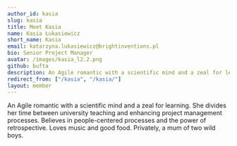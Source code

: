 ```yaml
---
author_id: kasia
slug: kasia
title: Meet Kasia
name: Kasia Łukasiewicz
short_name: Kasia
email: katarzyna.lukasiewicz@brightinventions.pl
bio: Senior Project Manager
avatar: /images/kasia_l2.2.png
github: bufta
description: An Agile romantic with a scientific mind and a zeal for learning
redirect_from: ["/kasia", "/kasia/"]
layout: member
---
```


An Agile romantic with a scientific mind and a zeal for learning. She divides her time between university teaching and enhancing project management processes. Believes in people-centered processes and the power of retrospective. Loves music and good food. Privately, a mum of two wild boys.

